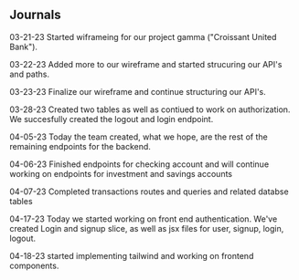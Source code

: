 ## Journals
03-21-23
Started wiframeing for our project gamma ("Croissant United Bank").

03-22-23
 Added more to our wireframe and started strucuring our API's and paths.

03-23-23
 Finalize our wireframe and continue structuring our API's.

03-28-23
Created two tables as well as contiued to work on authorization. We succesfully created the logout and login endpoint.


04-05-23
Today the team created, what we hope, are the rest of the remaining endpoints for the backend.

04-06-23
Finished endpoints for checking account and will continue working on endpoints for investment and savings accounts

04-07-23
Completed transactions routes and queries and related databse tables

04-17-23
Today we started working on front end authentication. We've created Login and signup slice, as well as jsx files for user, signup, login, logout.

04-18-23
started implementing tailwind and working on frontend components.
